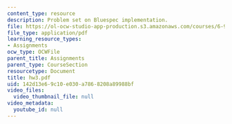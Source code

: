 ```yaml
---
content_type: resource
description: Problem set on Bluespec implementation.
file: https://ol-ocw-studio-app-production.s3.amazonaws.com/courses/6-973-communication-system-design-spring-2006/142d13e69c10e030a7868208a89988bf_hw3.pdf
file_type: application/pdf
learning_resource_types:
- Assignments
ocw_type: OCWFile
parent_title: Assignments
parent_type: CourseSection
resourcetype: Document
title: hw3.pdf
uid: 142d13e6-9c10-e030-a786-8208a89988bf
video_files:
  video_thumbnail_file: null
video_metadata:
  youtube_id: null
---
```

